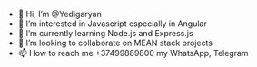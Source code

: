 - 👋 Hi, I’m @Yedigaryan
- 👀 I’m interested in Javascript especially in Angular
- 🌱 I’m currently learning Node.js and Express.js
- 💞️ I’m looking to collaborate on MEAN stack projects 
- 📫 How to reach me +37499889800 my WhatsApp, Telegram


